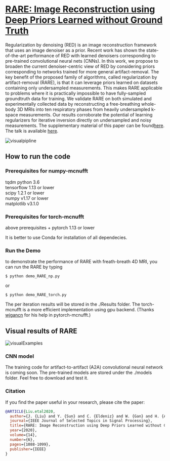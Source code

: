 # [RARE: Image Reconstruction using Deep Priors Learned without Ground Truth](https://ieeexplore.ieee.org/abstract/document/9103213)

Regularization by denoising (RED) is an image reconstruction framework that uses an image denoiser as a prior. Recent work has shown the state-of-the-art performance of RED with learned denoisers corresponding to pre-trained convolutional neural nets (CNNs). In this work, we propose to broaden the current denoiser-centric view of RED by considering priors corresponding to networks trained for more general artifact-removal. The key benefit of the proposed family of algorithms, called regularization by artifact-removal (RARE), is that it can leverage priors learned on datasets containing only undersampled measurements. This makes RARE applicable to problems where it is practically impossible to have fully-sampled groundtruth data for training. We validate RARE on both simulated and experimentally collected data by reconstructing a free-breathing whole-body 3D MRIs into ten respiratory phases from heavily undersampled k-space measurements. Our results corroborate the potential of learning regularizers for iterative inversion directly on undersampled and noisy measurements. The supplementary material of this paper can be found[here](https://wustl.app.box.com/s/bntylvjqets7dhhf7tm83io7k90r6193). The talk is available [here](https://www.youtube.com/watch?v=dOqNbsQbpxc).

![visualpipline](figs/pipline.png "Visual illustration of reconstructed images of RARE")

## How to run the code

### Prerequisites for numpy-mcnufft

tqdm
python 3.6  
tensorflow 1.13 or lower  
scipy 1.2.1 or lower  
numpy v1.17 or lower  
matplotlib v3.1.0
### Prerequisites for torch-mcnufft

above prerequisites +
pytorch 1.13 or lower

It is better to use Conda for installation of all dependecies.

### Run the Demo

to demonstrate the performance of RARE with freath-breath 4D MRI, you can run the RARE by typing

```
$ python demo_RARE_np.py
```

or

```
$ python demo_RARE_torch.py
```

The per iteration results will be stored in the ./Results folder. The torch-mcnufft is a more efficient implementation using gpu backend. (Thanks [wjgancn](https://github.com/wjgancn) for his help in pytorch-mcnufft.)

Visual results of RARE
----------
![visualExamples](figs/rareVSn2n.png "Visual illustration of reconstructed images of RARE")

### CNN model
The training code for artifact-to-artifact (A2A) convolutional neural network is coming soon. The pre-trained models are stored under the ./models folder. Feel free to download and test it.

### Citation
If you find the paper useful in your research, please cite the paper:
```BibTex
@ARTICLE{Liu.etal2020,
  author={J. {Liu} and Y. {Sun} and C. {Eldeniz} and W. {Gan} and H. {An} and U. S. {Kamilov}},
  journal={IEEE Journal of Selected Topics in Signal Processing}, 
  title={RARE: Image Reconstruction using Deep Priors Learned without Ground Truth}, 
  year={2020},
  volume={14},
  number={6},
  pages={1088-1099},
  publisher={IEEE}
}

```